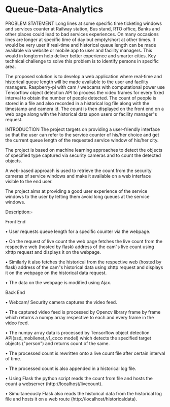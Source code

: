 # Queue-Data-Analytics
PROBLEM STATEMENT
Long lines at some specific time ticketing windows and services counter at Railway station, Bus stand, RTO office, Banks and other places could lead to bad services experiences. On many occasions lines are longer at specific time of day but empty/short at other times. It would be very user if real-time and historical queue length can be made available via website or mobile app to user and facility managers. This would in longterm help deliver better experience and smarter cities. Key technical challenge to solve this problem is to identify persons in specific area. 
 
 The proposed solution is to develop a web application where real-time and historical queue length will be made available to the user and facility managers. Raspberry-pi with cam / webcams with computational power use Tensorflow object detection API to process the video frames for every fixed interval to obtain the number of people detected. The count of people is stored in a file and also recorded in a historical log file along with the timestamp and camera id. The count is then displayed on the front end on a web page along with the historical data upon users or facility manager‟s request.
 
INTRODUCTION
The project targets on providing a user-friendly interface so that the user can refer to the service counter of his/her choice and get the current queue length of the requested service window of his/her city. 

The project is based on machine learning approaches to detect the objects of specified type captured via security cameras and to count the detected objects. 

A web-based approach is used to retrieve the count from the security cameras of service windows and make it available on a web interface visible to the end user. 

The project aims at providing a good user experience of the service windows to the user by letting them avoid long queues at the service windows. 


Description:- 

Front End 

• User requests queue length for a specific counter via the webpage. 

• On the request of live count the web page fetches the live count from the respective web (hosted by flask) address of the cam‟s live count using xhttp request and displays it on the webpage. 

• Similarly it also fetches the historical from the respective web (hosted by flask) address of the cam‟s historical data using xhttp request and displays it on the webpage on the historical data request. 

• The data on the webpage is modified using Ajax. 

Back End 

• Webcam/ Security camera captures the video feed. 

• The captured video feed is processed by Opencv library frame by frame which returns a numpy array respective to each and every frame in the video feed. 

• The numpy array data is processed by Tensorflow object detection API(ssd_mobilenet_v1_coco model) which detects the specified target objects ("person") and returns count of the same. 

• The processed count is rewritten onto a live count file after certain interval of time.  

• The processed count is also appended in a historical log file. 

• Using Flask the python script reads the count from file and hosts the count a webserver (http://localhost/livecount). 

• Simultaneously  Flask also reads the historical data from the historical log file and hosts it on a web route (http://localhost/historicaldata).
